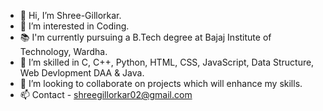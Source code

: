- 👋 Hi, I’m Shree-Gillorkar.
- 👀 I’m interested in Coding.
- 📚 I'm currently pursuing a B.Tech degree at Bajaj Institute of Technology, Wardha.
- 🌱 I’m skilled in C, C++, Python, HTML, CSS, JavaScript, Data Structure, Web Devlopment DAA & Java.
- 💞️ I’m looking to collaborate on projects which will enhance my skills.
- 📫 Contact - shreegillorkar02@gmail.com

<!---
Shree-Gillorkar/Shree-Gillorkar is a ✨ special ✨ repository because its `README.md` (this file) appears on your GitHub profile.
You can click the Preview link to take a look at your changes.
--->
